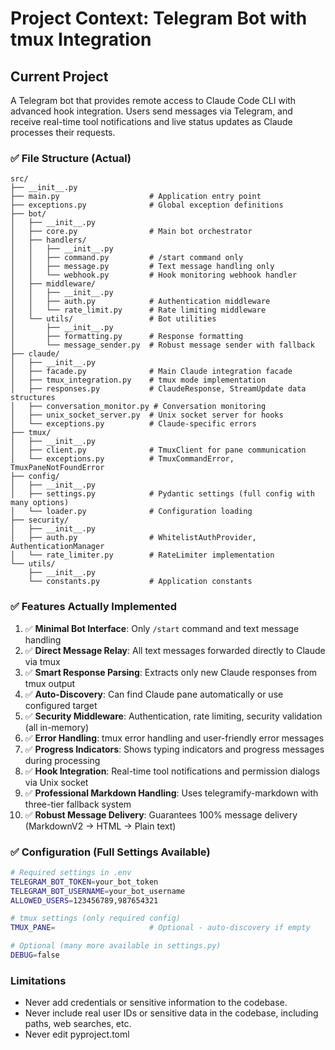 # Project Context: Telegram Bot with tmux Integration

## Current Project

A Telegram bot that provides remote access to Claude Code CLI with advanced hook integration. Users send messages via Telegram, and receive real-time tool notifications and live status updates as Claude processes their requests.

### ✅ File Structure (Actual)

```
src/
├── __init__.py
├── main.py                    # Application entry point
├── exceptions.py              # Global exception definitions
├── bot/
│   ├── __init__.py
│   ├── core.py                # Main bot orchestrator
│   ├── handlers/
│   │   ├── __init__.py
│   │   ├── command.py         # /start command only
│   │   ├── message.py         # Text message handling only
│   │   └── webhook.py         # Hook monitoring webhook handler
│   ├── middleware/
│   │   ├── __init__.py
│   │   ├── auth.py            # Authentication middleware
│   │   └── rate_limit.py      # Rate limiting middleware
│   └── utils/                 # Bot utilities
│       ├── __init__.py
│       ├── formatting.py      # Response formatting
│       └── message_sender.py  # Robust message sender with fallback
├── claude/
│   ├── __init__.py
│   ├── facade.py              # Main Claude integration facade
│   ├── tmux_integration.py    # tmux mode implementation
│   ├── responses.py           # ClaudeResponse, StreamUpdate data structures
│   ├── conversation_monitor.py # Conversation monitoring
│   ├── unix_socket_server.py  # Unix socket server for hooks
│   └── exceptions.py          # Claude-specific errors
├── tmux/
│   ├── __init__.py
│   ├── client.py              # TmuxClient for pane communication
│   └── exceptions.py          # TmuxCommandError, TmuxPaneNotFoundError
├── config/
│   ├── __init__.py
│   ├── settings.py            # Pydantic settings (full config with many options)
│   └── loader.py              # Configuration loading
├── security/
│   ├── __init__.py
│   ├── auth.py                # WhitelistAuthProvider, AuthenticationManager
│   └── rate_limiter.py        # RateLimiter implementation
└── utils/
    ├── __init__.py
    └── constants.py           # Application constants
```

### ✅ Features Actually Implemented

1. ✅ **Minimal Bot Interface**: Only `/start` command and text message handling
2. ✅ **Direct Message Relay**: All text messages forwarded directly to Claude via tmux
3. ✅ **Smart Response Parsing**: Extracts only new Claude responses from tmux output
4. ✅ **Auto-Discovery**: Can find Claude pane automatically or use configured target
5. ✅ **Security Middleware**: Authentication, rate limiting, security validation (all in-memory)
6. ✅ **Error Handling**: tmux error handling and user-friendly error messages
7. ✅ **Progress Indicators**: Shows typing indicators and progress messages during processing
8. ✅ **Hook Integration**: Real-time tool notifications and permission dialogs via Unix socket
9. ✅ **Professional Markdown Handling**: Uses telegramify-markdown with three-tier fallback system
10. ✅ **Robust Message Delivery**: Guarantees 100% message delivery (MarkdownV2 → HTML → Plain text)

### ✅ Configuration (Full Settings Available)

```bash
# Required settings in .env
TELEGRAM_BOT_TOKEN=your_bot_token
TELEGRAM_BOT_USERNAME=your_bot_username
ALLOWED_USERS=123456789,987654321

# tmux settings (only required config)
TMUX_PANE=                     # Optional - auto-discovery if empty

# Optional (many more available in settings.py)
DEBUG=false

```

### Limitations

- Never add credentials or sensitive information to the codebase.
- Never include real user IDs or sensitive data in the codebase, including paths, web searches, etc.
- Never edit pyproject.toml
